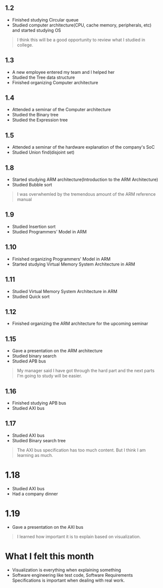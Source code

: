 ## 1.2
- Finished studying Circular queue
- Studied computer architecture(CPU, cache memory, peripherals, etc) and started studying OS
>I think this will be a good opportunity to review what I studied in college.
## 1.3
- A new employee entered my team and I helped her
- Studied the Tree data structure
- Finished organizing Computer architecture
## 1.4
- Attended a seminar of the Computer architecture
- Studied the Binary tree
- Studied the Expression tree
## 1.5
- Attended a seminar of the hardware explanation of the company's SoC
- Studied Union find(disjoint set)
## 1.8
- Started studying ARM architecture(Introduction to the ARM Architecture)
- Studied Bubble sort
>I was overwhemled by the tremendous amount of the ARM reference manual
## 1.9
- Studied Insertion sort
- Studied Programmers' Model in ARM
## 1.10
- Finished organizing Programmers' Model in ARM
- Started studying Virtual Memory System Architecture in ARM
## 1.11
- Studied Virtual Memory System Architecture in ARM
- Studied Quick sort
## 1.12
- Finished organizing the ARM architecture for the upcoming seminar
## 1.15
- Gave a presentation on the ARM architecture
- Studied binary search
- Studied APB bus
>My manager said I have got through the hard part and the next parts I'm going to study will be easier.
## 1.16
- Finished studying APB bus
- Studied AXI bus
## 1.17
- Studied AXI bus
- Studied Binary search tree
>The AXI bus specification has too much content. But I think I am learning as much.
# 1.18
- Studied AXI bus
- Had a company dinner
# 1.19
- Gave a presentation on the AXI bus
>I learned how important it is to explain based on visualization.

# What I felt this month
- Visualization is everything when explaining something
- Software engineering like test code, Software Requirements Specifications is important when dealing with real work.
